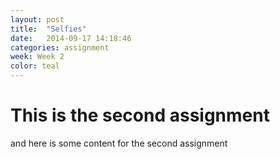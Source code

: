 ```yaml
---
layout: post
title:  "Selfies"
date:   2014-09-17 14:18:46
categories: assignment
week: Week 2
color: teal
---
```

# This is the second assignment

and here is some content for the second assignment
